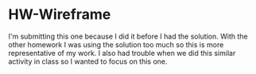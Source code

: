 # HW-Wireframe
I'm submitting this one because I did it before I had the solution. With the other homework I was using the solution too much so this is more representative of my work. I also had trouble when we did this similar activity in class so I wanted to focus on this one.